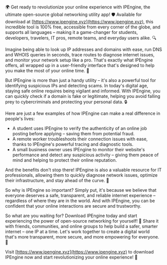 🌍 Get ready to revolutionize your online experience with IPEngine, the ultimate open-source global networking utility app! 🛡️ Available for download at [https://www.ipengine.xyz](https://www.ipengine.xyz), this incredible tool is 100% free, accessible from every corner of the globe, and supports all languages – making it a game-changer for students, developers, travelers, IT pros, remote teams, and everyday users alike. 🔍

Imagine being able to look up IP addresses and domains with ease, run DNS and WHOIS queries in seconds, trace routes to diagnose internet issues, and monitor your network setup like a pro. That's exactly what IPEngine offers, all wrapped up in a user-friendly interface that's designed to help you make the most of your online time. 📡

But IPEngine is more than just a handy utility – it's also a powerful tool for identifying suspicious IPs and detecting scams. In today's digital age, staying safe online requires being vigilant and informed. With IPEngine, you can quickly check if a domain is fake or legitimate, helping you avoid falling prey to cybercriminals and protecting your personal data. 🔒

Here are just a few examples of how IPEngine can make a real difference in people's lives:

* A student uses IPEngine to verify the authenticity of an online job posting before applying – saving them from potential fraud.
* A remote worker troubleshoots their connection issues with ease, thanks to IPEngine's powerful tracing and diagnostic tools.
* A small business owner uses IPEngine to monitor their website's performance and detect any suspicious activity – giving them peace of mind and helping to protect their online reputation.

And the benefits don't stop there! IPEngine is also a valuable resource for IT professionals, allowing them to quickly diagnose network issues, optimize their infrastructure, and stay ahead of the curve. 🚀

So why is IPEngine so important? Simply put, it's because we believe that everyone deserves a safe, transparent, and reliable internet experience – regardless of where they are in the world. And with IPEngine, you can be confident that your online interactions are secure and trustworthy.

So what are you waiting for? Download IPEngine today and start experiencing the power of open-source networking for yourself! 🎉 Share it with friends, communities, and online groups to help build a safer, smarter internet – one IP at a time. Let's work together to create a digital world that's more transparent, more secure, and more empowering for everyone. 💪

Visit [https://www.ipengine.xyz](https://www.ipengine.xyz) to download IPEngine now and start revolutionizing your online experience! 🚀